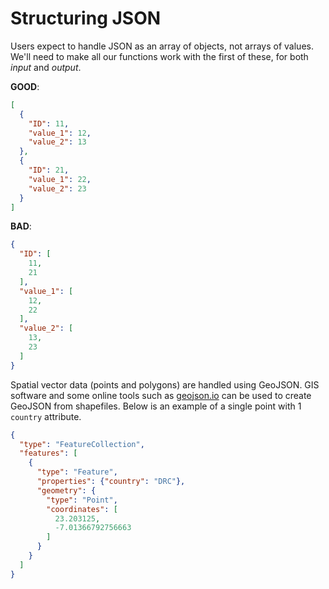 # Structuring JSON

Users expect to handle JSON as an array of objects, not arrays of values. We'll need to make all our functions work with the first of these, for both _input_ and _output_. 

**GOOD**:

```json
[
  {
    "ID": 11,
    "value_1": 12,
    "value_2": 13
  },
  {
    "ID": 21,
    "value_1": 22,
    "value_2": 23
  }
]
```

**BAD**:

```json
{
  "ID": [
    11,
    21
  ],
  "value_1": [
    12,
    22
  ],
  "value_2": [
    13,
    23
  ]
}
```

Spatial vector data (points and polygons) are handled using GeoJSON. GIS software and some online tools such as [geojson.io](geojson.io) can be used to create GeoJSON from shapefiles. Below is an example of a single point with 1 `country` attribute. 

```json
{
  "type": "FeatureCollection",
  "features": [
    {
      "type": "Feature",
      "properties": {"country": "DRC"},
      "geometry": {
        "type": "Point",
        "coordinates": [
          23.203125,
          -7.01366792756663
        ]
      }
    }
  ]
}
```
